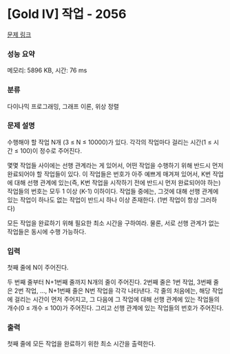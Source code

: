 # [Gold IV] 작업 - 2056 

[문제 링크](https://www.acmicpc.net/problem/2056) 

### 성능 요약

메모리: 5896 KB, 시간: 76 ms

### 분류

다이나믹 프로그래밍, 그래프 이론, 위상 정렬

### 문제 설명

<p>수행해야 할 작업 N개 (3 ≤ N ≤ 10000)가 있다. 각각의 작업마다 걸리는 시간(1 ≤ 시간 ≤ 100)이 정수로 주어진다.</p>

<p>몇몇 작업들 사이에는 선행 관계라는 게 있어서, 어떤 작업을 수행하기 위해 반드시 먼저 완료되어야 할 작업들이 있다. 이 작업들은 번호가 아주 예쁘게 매겨져 있어서, K번 작업에 대해 선행 관계에 있는(즉, K번 작업을 시작하기 전에 반드시 먼저 완료되어야 하는) 작업들의 번호는 모두 1 이상 (K-1) 이하이다. 작업들 중에는, 그것에 대해 선행 관계에 있는 작업이 하나도 없는 작업이 반드시 하나 이상 존재한다. (1번 작업이 항상 그러하다)</p>

<p>모든 작업을 완료하기 위해 필요한 최소 시간을 구하여라. 물론, 서로 선행 관계가 없는 작업들은 동시에 수행 가능하다.</p>

### 입력 

 <p>첫째 줄에 N이 주어진다.</p>

<p>두 번째 줄부터 N+1번째 줄까지 N개의 줄이 주어진다. 2번째 줄은 1번 작업, 3번째 줄은 2번 작업, ..., N+1번째 줄은 N번 작업을 각각 나타낸다. 각 줄의 처음에는, 해당 작업에 걸리는 시간이 먼저 주어지고, 그 다음에 그 작업에 대해 선행 관계에 있는 작업들의 개수(0 ≤ 개수 ≤ 100)가 주어진다. 그리고 선행 관계에 있는 작업들의 번호가 주어진다.</p>

### 출력 

 <p>첫째 줄에 모든 작업을 완료하기 위한 최소 시간을 출력한다.</p>

